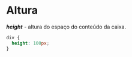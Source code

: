 # Altura

***height*** - altura do espaço do conteúdo da caixa.

```css
div {
  height: 100px;
}
```
